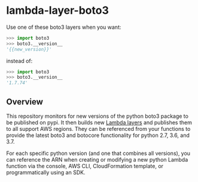 # lambda-layer-boto3

Use one of these boto3 layers when you want:

```python
>>> import boto3
>>> boto3.__version__
'{{new_version}}'
```

instead of:

```python
>>> import boto3
>>> boto3.__version__
'1.7.74'
```

## Overview

This repository monitors for new versions of the python boto3 package to be published on pypi. It then builds new [Lambda layers](https://docs.aws.amazon.com/lambda/latest/dg/configuration-layers.html)  and publishes them to all support AWS regions. They can be referenced from your functions to provide the latest boto3 and botocore functionality for python 2.7, 3.6, and 3.7.

For each specific python version (and one that combines all versions), you can reference the ARN when creating or modifying a new python Lambda function via the console, AWS CLI, CloudFormation template, or programmatically using an SDK.